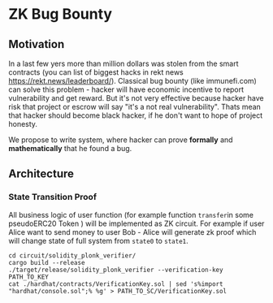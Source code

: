 # ZK Bug Bounty

## Motivation

In a last few yers more than million dollars was stolen from the smart contracts (you can list of biggest hacks in rekt news https://rekt.news/leaderboard/). Classical bug bounty (like immunefi.com) can solve this problem -  hacker will have economic incentive to report vulnerability and get reward. But it's not very effective because hacker have risk that project or escrow will say "it's a not real vulnerability". Thats mean that hacker should become black hacker, if he don't want to hope of project honesty.

We propose to write system, where hacker can prove **formally** and **mathematically** that he found a bug.

## Architecture

### State Transition Proof

All business logic of user function (for example function `transfer`in some pseudoERC20 Token ) will be implemented as ZK circuit. For example if user Alice want to send money to user Bob - Alice will generate zk proof which will change state of full system from `state0` to `state1`.

```
cd circuit/solidity_plonk_verifier/
cargo build --release
./target/release/solidity_plonk_verifier --verification-key PATH_TO_KEY
cat ./hardhat/contracts/VerificationKey.sol | sed 's%import "hardhat/console.sol";% %g' > PATH_TO_SC/VerificationKey.sol
```
